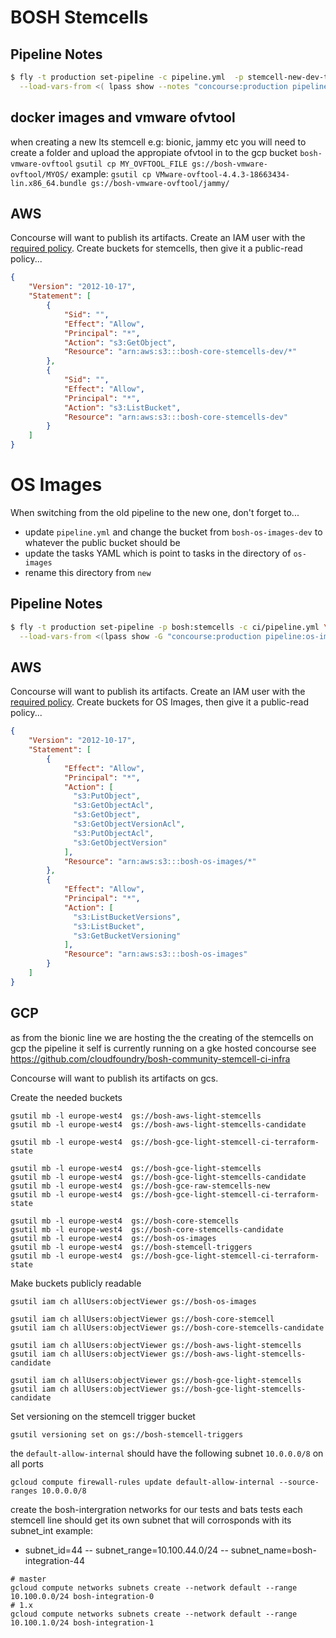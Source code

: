 # BOSH Stemcells

## Pipeline Notes

```bash
$ fly -t production set-pipeline -c pipeline.yml  -p stemcell-new-dev-temp \
  --load-vars-from <( lpass show --notes "concourse:production pipeline:stemcell-new-dev-temp" )
```

## docker images and vmware ofvtool
when creating a new lts stemcell e.g: bionic, jammy etc
you will need to create a folder and upload the appropiate ofvtool in to the gcp bucket `bosh-vmware-ovftool`
`gsutil cp MY_OVFTOOL_FILE gs://bosh-vmware-ovftool/MYOS/`
example:
`gsutil cp VMware-ovftool-4.4.3-18663434-lin.x86_64.bundle gs://bosh-vmware-ovftool/jammy/`

## AWS

Concourse will want to publish its artifacts. Create an IAM user with the [required policy](iam_policy.json). Create buckets for stemcells, then give it a public-read policy...

```json
{
    "Version": "2012-10-17",
    "Statement": [
        {
            "Sid": "",
            "Effect": "Allow",
            "Principal": "*",
            "Action": "s3:GetObject",
            "Resource": "arn:aws:s3:::bosh-core-stemcells-dev/*"
        },
        {
            "Sid": "",
            "Effect": "Allow",
            "Principal": "*",
            "Action": "s3:ListBucket",
            "Resource": "arn:aws:s3:::bosh-core-stemcells-dev"
        }
    ]
}
```

# OS Images

When switching from the old pipeline to the new one, don't forget to...

 * update `pipeline.yml` and change the bucket from `bosh-os-images-dev` to whatever the public bucket should be
 * update the tasks YAML which is point to tasks in the directory of `os-images`
 * rename this directory from `new`

## Pipeline Notes

```bash
$ fly -t production set-pipeline -p bosh:stemcells -c ci/pipeline.yml \
  --load-vars-from <(lpass show -G "concourse:production pipeline:os-images" --notes)
```

## AWS

Concourse will want to publish its artifacts. Create an IAM user with the [required policy](iam_policy.json). Create buckets for OS Images, then give it a public-read policy...

```json
{
    "Version": "2012-10-17",
    "Statement": [
        {
            "Effect": "Allow",
            "Principal": "*",
            "Action": [
              "s3:PutObject",
              "s3:GetObjectAcl",
              "s3:GetObject",
              "s3:GetObjectVersionAcl",
              "s3:PutObjectAcl",
              "s3:GetObjectVersion"
            ],
            "Resource": "arn:aws:s3:::bosh-os-images/*"
        },
        {
            "Effect": "Allow",
            "Principal": "*",
            "Action": [
              "s3:ListBucketVersions",
              "s3:ListBucket",
              "s3:GetBucketVersioning"
            ],
            "Resource": "arn:aws:s3:::bosh-os-images"
        }
    ]
}
```

## GCP
as from the bionic line we are hosting the the creating of the stemcells on gcp
the pipeline it self is currently running on a gke hosted concourse see https://github.com/cloudfoundry/bosh-community-stemcell-ci-infra


Concourse will want to publish its artifacts on gcs.

Create the needed buckets
```
gsutil mb -l europe-west4  gs://bosh-aws-light-stemcells
gsutil mb -l europe-west4  gs://bosh-aws-light-stemcells-candidate

gsutil mb -l europe-west4  gs://bosh-gce-light-stemcell-ci-terraform-state

gsutil mb -l europe-west4  gs://bosh-gce-light-stemcells
gsutil mb -l europe-west4  gs://bosh-gce-light-stemcells-candidate
gsutil mb -l europe-west4  gs://bosh-gce-raw-stemcells-new
gsutil mb -l europe-west4  gs://bosh-gce-light-stemcell-ci-terraform-state

gsutil mb -l europe-west4  gs://bosh-core-stemcells
gsutil mb -l europe-west4  gs://bosh-core-stemcells-candidate
gsutil mb -l europe-west4  gs://bosh-os-images
gsutil mb -l europe-west4  gs://bosh-stemcell-triggers
gsutil mb -l europe-west4  gs://bosh-gce-light-stemcell-ci-terraform-state
```

Make buckets publicly readable
```
gsutil iam ch allUsers:objectViewer gs://bosh-os-images

gsutil iam ch allUsers:objectViewer gs://bosh-core-stemcell
gsutil iam ch allUsers:objectViewer gs://bosh-core-stemcells-candidate

gsutil iam ch allUsers:objectViewer gs://bosh-aws-light-stemcells
gsutil iam ch allUsers:objectViewer gs://bosh-aws-light-stemcells-candidate

gsutil iam ch allUsers:objectViewer gs://bosh-gce-light-stemcells
gsutil iam ch allUsers:objectViewer gs://bosh-gce-light-stemcells-candidate
```

Set versioning on the stemcell trigger bucket
```
gsutil versioning set on gs://bosh-stemcell-triggers
```

the `default-allow-internal` should have the following subnet `10.0.0.0/8` on all ports
```
gcloud compute firewall-rules update default-allow-internal --source-ranges 10.0.0.0/8
```

create the bosh-intergration networks for our tests and bats tests
each stemcell line should get its own subnet that will corrosponds with its subnet_int
example:
- subnet_id=44
-- subnet_range=10.100.44.0/24
-- subnet_name=bosh-integration-44

```
# master
gcloud compute networks subnets create --network default --range 10.100.0.0/24 bosh-integration-0
# 1.x
gcloud compute networks subnets create --network default --range 10.100.1.0/24 bosh-integration-1
```